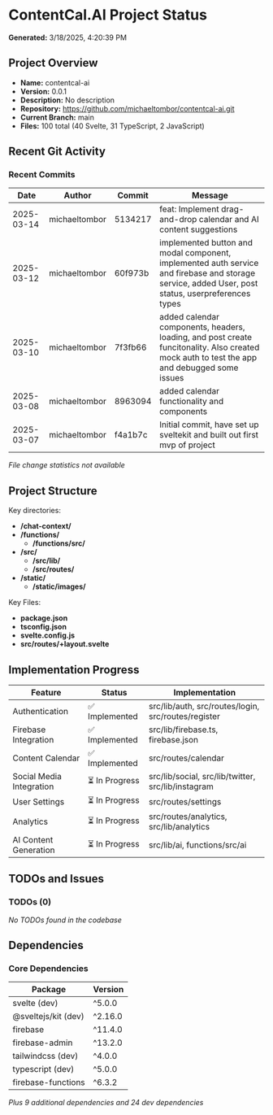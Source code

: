 # ContentCal.AI Project Status

**Generated:** 3/18/2025, 4:20:39 PM

## Project Overview
- **Name:** contentcal-ai
- **Version:** 0.0.1
- **Description:** No description
- **Repository:** https://github.com/michaeltombor/contentcal-ai.git
- **Current Branch:** main
- **Files:** 100 total (40 Svelte, 31 TypeScript, 2 JavaScript)


## Recent Git Activity
### Recent Commits

| Date | Author | Commit | Message |
|------|--------|--------|--------|
| 2025-03-14 | michaeltombor | 5134217 | feat: Implement drag-and-drop calendar and AI content suggestions |
| 2025-03-12 | michaeltombor | 60f973b | implemented button and modal component, implemented auth service and firebase and storage service, added User, post status, userpreferences types |
| 2025-03-10 | michaeltombor | 7f3fb66 | added calendar components, headers, loading, and post create funcitonality. Also created mock auth to test the app and debugged some issues |
| 2025-03-08 | michaeltombor | 8963094 | added calendar functionality and components |
| 2025-03-07 | michaeltombor | f4a1b7c | Initial commit, have set up sveltekit and built out first mvp of project |

*File change statistics not available*


## Project Structure
Key directories:

- **/chat-context/**
- **/functions/**
  - **/functions/src/**
- **/src/**
  - **/src/lib/**
  - **/src/routes/**
- **/static/**
  - **/static/images/**

Key Files:

- **package.json**
- **tsconfig.json**
- **svelte.config.js**
- **src/routes/+layout.svelte**


## Implementation Progress
| Feature | Status | Implementation |
|---------|--------|----------------|
| Authentication | ✅ Implemented | src/lib/auth, src/routes/login, src/routes/register |
| Firebase Integration | ✅ Implemented | src/lib/firebase.ts, firebase.json |
| Content Calendar | ✅ Implemented | src/routes/calendar |
| Social Media Integration | ⏳ In Progress | src/lib/social, src/lib/twitter, src/lib/instagram |
| User Settings | ⏳ In Progress | src/routes/settings |
| Analytics | ⏳ In Progress | src/routes/analytics, src/lib/analytics |
| AI Content Generation | ⏳ In Progress | src/lib/ai, functions/src/ai |


## TODOs and Issues
### TODOs (0)

*No TODOs found in the codebase*


## Dependencies
### Core Dependencies

| Package | Version |
|---------|--------|
| svelte (dev) | ^5.0.0 |
| @sveltejs/kit (dev) | ^2.16.0 |
| firebase | ^11.4.0 |
| firebase-admin | ^13.2.0 |
| tailwindcss (dev) | ^4.0.0 |
| typescript (dev) | ^5.0.0 |
| firebase-functions | ^6.3.2 |

*Plus 9 additional dependencies and 24 dev dependencies*


